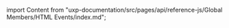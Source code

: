 
import Content from "uxp-documentation/src/pages/api/reference-js/Global Members/HTML Events/index.md";

<Content query="product=photoshop"/>
